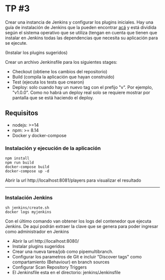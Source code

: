 # TP #3
Crear una instancia de Jenkins y configurar los plugins iniciales. Hay una guía de instalación de Jenkins que la pueden encontrar [acá](https://www.jenkins.io/doc/book/installing/docker/) y está dividida según el sistema operativo que se utiliza (tengan en cuenta que tienen que instalar en Jenkins todas las dependencias que necesita su aplicación para se ejecute.

(Instalar los plugins sugeridos)

Crear un archivo Jenkinsfile para los siguientes stages:

* Checkout (obtiene los cambios del repositorio)
* Build (compila la aplicación que hayan construido)
* Test (ejecuta los tests que crearon)
* Deploy: solo cuando hay un nuevo tag con el prefijo "v". Por ejemplo, "v1.0.0". Como no habrá un deploy real solo se requiere mostrar por pantalla que se está haciendo el deploy.

## Requisitos
 - nodejs: >=14
 - npm: >= 8.14
 - Docker y docker-compose

### Instalación y ejecución de la aplicación
```
npm install
npm run build
docker-compose build
docker-compose up -d
```

Abrir la url http://localhost:8081/players para visualizar el resultado

-----------------

### Instalación Jenkins
```
sh jenkins/create.sh
docker logs myjenkins
```
Con el último comando van obtener los logs del contenedor que ejecuta Jenkins. De aquí podrán extraer la clave que se genera para poder ingresar como administrador en Jenkins

- Abrir la url http://localhost:8080/
- Instalar plugins sugeridos
- Crear una nueva tarea/job como pipemultibranch. 
 - Configurar los parametros de Git e incluir "Discover tags" como compartamiento (Behaviour) en branch sources
 - Configurar Scan Repository Triggers
 - El Jenkinsfile esta en el directorio: jenkins/Jenkinsfile
